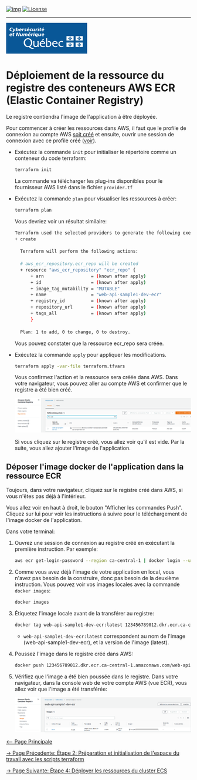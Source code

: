 <!-- ENTETE -->
[![img](https://img.shields.io/badge/Lifecycle-Experimental-339999)](https://www.quebec.ca/gouv/politiques-orientations/vitrine-numeriqc/accompagnement-des-organismes-publics/demarche-conception-services-numeriques)
[![License](https://img.shields.io/badge/Licence-LiLiQ--R-blue)](LICENSE_FR)

---

<div>
    <img src="https://github.com/CQEN-QDCE/.github/blob/main/images/mcn.png">
</div>
<!-- FIN ENTETE -->

# Déploiement de la ressource du registre des conteneurs AWS ECR (Elastic Container Registry)

Le registre contiendra l'image de l'application à être déployée.

Pour commencer à créer les ressources dans AWS, il faut que le profile de connexion au compte AWS [soit créé](../../Outils/AWS-Command-Line-Interface/README.md#configuration-daws-sso-single-sign-on) et ensuite, ouvrir une session de connexion avec ce profile créé ([voir](../../Outils/AWS-Command-Line-Interface/README.md#login-au-compte-aws)).

- Exécutez la commande `init` pour initialiser le répertoire comme un conteneur du code terraform:
  ```bash
  terraform init
  ```
  La commande va télécharger les plug-ins disponibles pour le fournisseur AWS listé dans le fichier `provider.tf`

- Exécutez la commande `plan` pour visualiser les ressources à créer:
  ```bash
  terraform plan
  ```
  Vous devriez voir un résultat similaire:
  ```bash
  Terraform used the selected providers to generate the following execution plan. Resource actions are indicated with the following symbols:
  + create

    Terraform will perform the following actions:

    # aws_ecr_repository.ecr_repo will be created
    + resource "aws_ecr_repository" "ecr_repo" {
        + arn                  = (known after apply)
        + id                   = (known after apply)
        + image_tag_mutability = "MUTABLE"
        + name                 = "web-api-sample1-dev-ecr"
        + registry_id          = (known after apply)
        + repository_url       = (known after apply)
        + tags_all             = (known after apply)
        }

    Plan: 1 to add, 0 to change, 0 to destroy.
  ```
  Vous pouvez constater que la ressource ecr_repo sera créée.

- Exécutez la commande `apply` pour appliquer les modifications.
  ```bash
  terraform apply -var-file terraform.tfvars
  ```
  Vous confirmez l'action et la ressource sera créée dans AWS.
  Dans votre navigateur, vous pouvez aller au compte AWS et confirmer que le registre a été bien créé.

  ![aws-ecr](images/aws-web-ecr.png)

  Si vous cliquez sur le registre créé, vous allez voir qu'il est vide. Par la suite, vous allez ajouter l'image de l'application.
## Déposer l'image docker de l'application dans la ressource ECR

Toujours, dans votre navigateur, cliquez sur le registre créé dans AWS, si vous n'êtes pas déjà à l'intérieur.

Vous allez voir en haut à droit, le bouton "Afficher les commandes Push". Cliquez sur lui pour voir les instructions à suivre pour le téléchargement de l'image docker de l'application.

Dans votre terminal:
1. Ouvrez une session de connexion au registre créé en exécutant la première instruction. Par exemple:
    ```bash
    aws ecr get-login-password --region ca-central-1 | docker login --username AWS --password-stdin 123456789012.dkr.ecr.ca-central-1.amazonaws.com
    ```
2. Comme vous avez déjà l'image de votre application en local, vous n'avez pas besoin de la construire, donc pas besoin de la deuxième instruction.
   Vous pouvez voir vos images locales avec la commande `docker images`:
   ```bash
   docker images
   ```
3. Étiquetez l'image locale avant de la transférer au registre:
   ```bash
   docker tag web-api-sample1-dev-ecr:latest 123456789012.dkr.ecr.ca-central-1.amazonaws.com/web-api-sample1-dev-ecr:latest
   ```
   * `web-api-sample1-dev-ecr:latest` correspondent au nom de l'image (web-api-sample1-dev-ecr), et la version de l'image (latest).
  
4. Poussez l'image dans le registre créé dans AWS:
   ```bash
   docker push 123456789012.dkr.ecr.ca-central-1.amazonaws.com/web-api-sample1-dev-ecr:latest
   ```
5. Vérifiez que l'image a été bien poussée dans le registre. Dans votre navigateur, dans la console web de votre compte AWS (vue ECR), vous allez voir que l'image a été transférée:

    ![aws-ecr-app-image](images/aws-web-ecr-app-image.png)

[<-- Page Principale](README.md)

[-> Page Précedente: Étape 2: Préparation et initialisation de l'espace du travail avec les scripts terraform](E2-preps-and-init-workspace-tf.md)

[-> Page Suivante: Étape 4: Déployer les ressources du cluster ECS](E4-deploy-aws-ecs.md)
